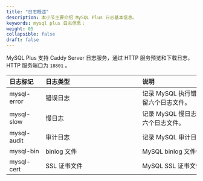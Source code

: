 ```yaml
---
title: "日志概述"
description: 本小节主要介绍 MySQL Plus 日志基本信息。 
keywords: mysql plus 日志信息；
weight: 05
collapsible: false
draft: false
---
```




MySQL Plus 支持 Caddy Server 日志服务，通过 HTTP 服务预览和下载日志，HTTP 服务端口为 `18801` 。

|<span style="display:inline-block;width:80px">日志标记</span> |<span style="display:inline-block;width:240px">日志类型</span>|<span style="display:inline-block;width:280px">说明</span> |
|:----|:----|:----|
|mysql-error   |   错误日志    |  记录 MySQL 执行错误信息。默认仅保留六个日志文件。|
|mysql-slow   |     慢日志    |  记录 MySQL 慢日志信息。默认仅保留六个日志文件。|
|mysql-audit   |   审计日志    |  记录 MySQL 审计日志信息。|
|mysql-bin   |   binlog 文件    |   MySQL binlog 文件信息。|
|mysql-cert   |   SSL 证书文件    |   MySQL SSL 证书文件信息。|
